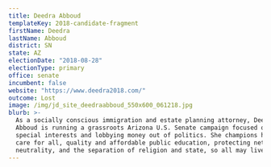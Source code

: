 ```yaml
---
title: Deedra Abboud
templateKey: 2018-candidate-fragment
firstName: Deedra
lastName: Abboud
district: SN
state: AZ
electionDate: "2018-08-28"
electionType: primary
office: senate
incumbent: false
website: "https://www.deedra2018.com/"
outcome: Lost
image: /img/jd_site_deedraabboud_550x600_061218.jpg
blurb: >-
  As a socially conscious immigration and estate planning attorney, Deedra
  Abboud is running a grassroots Arizona U.S. Senate campaign focused on getting
  special interests and lobbying money out of politics. She champions health
  care for all, quality and affordable public education, protecting net
  neutrality, and the separation of religion and state, so all may live freely.
---
```

